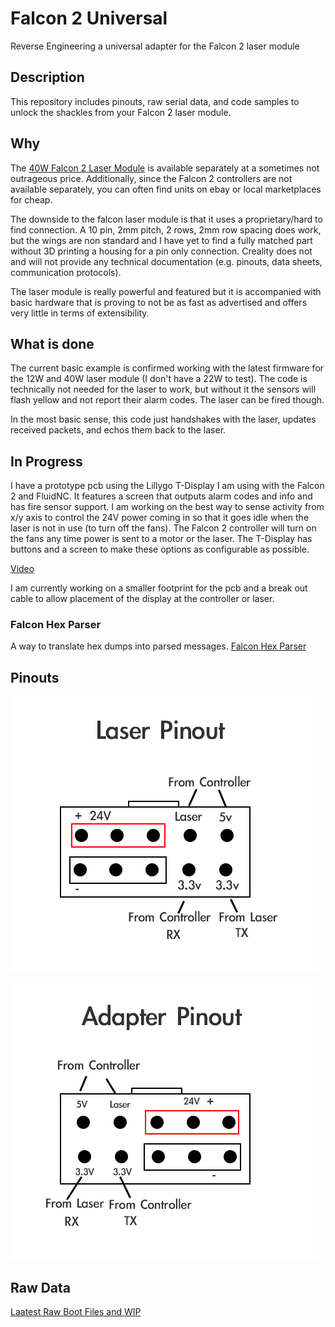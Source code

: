 # Falcon 2 Universal
Reverse Engineering a universal adapter for the Falcon 2 laser module
## Description

This repository includes pinouts, raw serial data, and code samples to unlock the shackles from your Falcon 2 laser module.

## Why

The [40W Falcon 2 Laser Module](https://store.creality.com/products/falcon2-40w-laser-module) is available separately at a sometimes not outrageous price. Additionally, since the Falcon 2 controllers are not available separately, you can often find units on ebay or local marketplaces for cheap.

The downside to the falcon laser module is that it uses a proprietary/hard to find connection. A 10 pin, 2mm pitch, 2 rows, 2mm row spacing does work, but the wings are non standard and I have yet to find a fully matched part without 3D printing a housing for a pin only connection. Creality does not and will not provide any technical documentation (e.g. pinouts, data sheets, communication protocols). 

The laser module is really powerful and featured but it is accompanied with basic hardware that is proving to not be as fast as advertised and offers very little in terms of extensibility.

## What is done

The current basic example is confirmed working with the latest firmware for the 12W and 40W laser module (I don't have a 22W to test). The code is technically not needed for the laser to work, but without it the sensors will flash yellow and not report their alarm codes. The laser can be fired though. 

In the most basic sense, this code just handshakes with the laser, updates received packets, and echos them back to the laser.


## In Progress

I have a prototype pcb using the Lillygo T-Display I am using with the Falcon 2 and FluidNC. It features a screen that outputs alarm codes and info and has fire sensor support. I am working on the best way to sense activity from x/y axis to control the 24V power coming in so that it goes idle when the laser is not in use (to turn off the fans). The Falcon 2 controller will turn on the fans any time power is sent to a motor or the laser. The T-Display has buttons and a screen to make these options as configurable as possible.

[Video](https://www.youtube.com/shorts/gS-xerEGvpA)

I am currently working on a smaller footprint for the pcb and a break out cable to allow placement of the display at the controller or laser.

### Falcon Hex Parser
A way to translate hex dumps into parsed messages. [Falcon Hex Parser](https://htmlpreview.github.io/?https://github.com/drewgreenwell/Falcon2Universal/blob/main/content/parser.html)


## Pinouts

![Falcon 2 Laser Pinout](https://raw.githubusercontent.com/drewgreenwell/Falcon2Universal/main/content/Falcon-2-Laser-Pinout.png)

![Falcon 2 Laser Adapter](https://raw.githubusercontent.com/drewgreenwell/Falcon2Universal/main/content/Falcon-2-Adapter-Pinout.png)

## Raw Data

[Laatest Raw Boot Files and WIP](https://github.com/drewgreenwell/Falcon2Universal/tree/main/content/3.0.5-Dumps)
